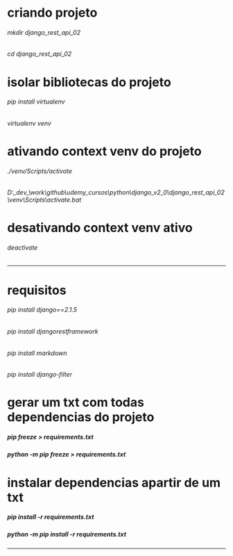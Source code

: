 # criando projeto
###### mkdir django_rest_api_02
###### cd django_rest_api_02

# isolar bibliotecas do projeto
###### pip install virtualenv
###### virtualenv venv

# ativando context venv do projeto
###### ./venv/Scripts/activate
###### D:\_dev_\work\github\udemy_cursos\python\django_v2_0\django_rest_api_02\venv\Scripts\activate.bat

# desativando context venv ativo
###### deactivate

---

# requisitos
###### pip install django==2.1.5
###### pip install djangorestframework
###### pip install markdown
###### pip install django-filter

# gerar um txt com todas dependencias do projeto
##### pip freeze > requirements.txt
##### python -m pip freeze > requirements.txt

# instalar dependencias apartir de um txt
##### pip install -r requirements.txt
##### python -m pip install -r requirements.txt
---




